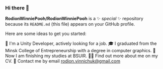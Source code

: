 ### Hi there 👋


**RodionWinniePooh/RodionWinniePooh** is a ✨ _special_ ✨ repository because its `README.md` (this file) appears on your GitHub profile.

Here are some ideas to get you started:

👋 I'm a Unity Developer, actively looking for a job. 
🎓 I graduated from the Minsk College of Entrepreneurship with a degree in computer graphics.
💪 Now I am finishing my studies at BSUIR.
👨‍💻 Find out more about me on my CV. 
📩 Contact me by email rodion.vinnichuk@gmail.com

